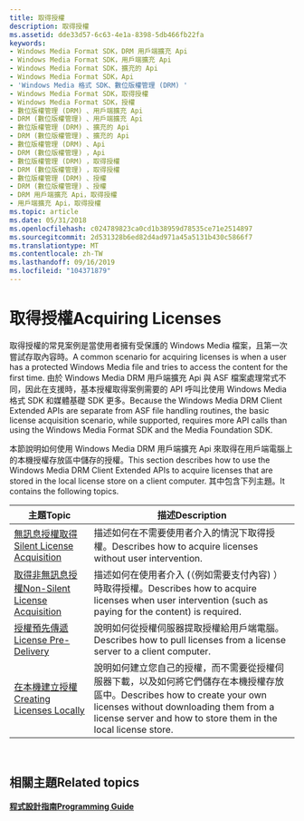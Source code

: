 ```yaml
---
title: 取得授權
description: 取得授權
ms.assetid: dde33d57-6c63-4e1a-8398-5db466fb22fa
keywords:
- Windows Media Format SDK，DRM 用戶端擴充 Api
- Windows Media Format SDK，用戶端擴充 Api
- Windows Media Format SDK，擴充的 Api
- Windows Media Format SDK，Api
- 'Windows Media 格式 SDK、數位版權管理 (DRM) '
- Windows Media Format SDK，取得授權
- Windows Media Format SDK，授權
- 數位版權管理 (DRM) 、用戶端擴充 Api
- DRM (數位版權管理) 、用戶端擴充 Api
- 數位版權管理 (DRM) 、擴充的 Api
- DRM (數位版權管理) 、擴充的 Api
- 數位版權管理 (DRM) 、Api
- DRM (數位版權管理) ，Api
- 數位版權管理 (DRM) ，取得授權
- DRM (數位版權管理) ，取得授權
- 數位版權管理 (DRM) 、授權
- DRM (數位版權管理) 、授權
- DRM 用戶端擴充 Api，取得授權
- 用戶端擴充 Api，取得授權
ms.topic: article
ms.date: 05/31/2018
ms.openlocfilehash: c024789823ca0cd1b38959d78535ce71e2514897
ms.sourcegitcommit: 2d531328b6ed82d4ad971a45a5131b430c5866f7
ms.translationtype: MT
ms.contentlocale: zh-TW
ms.lasthandoff: 09/16/2019
ms.locfileid: "104371879"
---
```

# <a name="acquiring-licenses"></a><span data-ttu-id="a26a3-122">取得授權</span><span class="sxs-lookup"><span data-stu-id="a26a3-122">Acquiring Licenses</span></span>

<span data-ttu-id="a26a3-123">取得授權的常見案例是當使用者擁有受保護的 Windows Media 檔案，且第一次嘗試存取內容時。</span><span class="sxs-lookup"><span data-stu-id="a26a3-123">A common scenario for acquiring licenses is when a user has a protected Windows Media file and tries to access the content for the first time.</span></span> <span data-ttu-id="a26a3-124">由於 Windows Media DRM 用戶端擴充 Api 與 ASF 檔案處理常式不同，因此在支援時，基本授權取得案例需要的 API 呼叫比使用 Windows Media 格式 SDK 和媒體基礎 SDK 更多。</span><span class="sxs-lookup"><span data-stu-id="a26a3-124">Because the Windows Media DRM Client Extended APIs are separate from ASF file handling routines, the basic license acquisition scenario, while supported, requires more API calls than using the Windows Media Format SDK and the Media Foundation SDK.</span></span>

<span data-ttu-id="a26a3-125">本節說明如何使用 Windows Media DRM 用戶端擴充 Api 來取得在用戶端電腦上的本機授權存放區中儲存的授權。</span><span class="sxs-lookup"><span data-stu-id="a26a3-125">This section describes how to use the Windows Media DRM Client Extended APIs to acquire licenses that are stored in the local license store on a client computer.</span></span> <span data-ttu-id="a26a3-126">其中包含下列主題。</span><span class="sxs-lookup"><span data-stu-id="a26a3-126">It contains the following topics.</span></span>



| <span data-ttu-id="a26a3-127">主題</span><span class="sxs-lookup"><span data-stu-id="a26a3-127">Topic</span></span>                                                                | <span data-ttu-id="a26a3-128">描述</span><span class="sxs-lookup"><span data-stu-id="a26a3-128">Description</span></span>                                                                                                                                |
|----------------------------------------------------------------------|--------------------------------------------------------------------------------------------------------------------------------------------|
| [<span data-ttu-id="a26a3-129">無訊息授權取得</span><span class="sxs-lookup"><span data-stu-id="a26a3-129">Silent License Acquisition</span></span>](silent-license-acquisition.md)         | <span data-ttu-id="a26a3-130">描述如何在不需要使用者介入的情況下取得授權。</span><span class="sxs-lookup"><span data-stu-id="a26a3-130">Describes how to acquire licenses without user intervention.</span></span>                                                                               |
| [<span data-ttu-id="a26a3-131">取得非無訊息授權</span><span class="sxs-lookup"><span data-stu-id="a26a3-131">Non-Silent License Acquisition</span></span>](non-silent-license-acquisition.md) | <span data-ttu-id="a26a3-132">描述如何在使用者介入 (（例如需要支付內容) ）時取得授權。</span><span class="sxs-lookup"><span data-stu-id="a26a3-132">Describes how to acquire licenses when user intervention (such as paying for the content) is required.</span></span>                                     |
| [<span data-ttu-id="a26a3-133">授權預先傳遞</span><span class="sxs-lookup"><span data-stu-id="a26a3-133">License Pre-Delivery</span></span>](license-pre-delivery.md)                     | <span data-ttu-id="a26a3-134">說明如何從授權伺服器提取授權給用戶端電腦。</span><span class="sxs-lookup"><span data-stu-id="a26a3-134">Describes how to pull licenses from a license server to a client computer.</span></span>                                                                 |
| [<span data-ttu-id="a26a3-135">在本機建立授權</span><span class="sxs-lookup"><span data-stu-id="a26a3-135">Creating Licenses Locally</span></span>](creating-licenses-locally.md)           | <span data-ttu-id="a26a3-136">說明如何建立您自己的授權，而不需要從授權伺服器下載，以及如何將它們儲存在本機授權存放區中。</span><span class="sxs-lookup"><span data-stu-id="a26a3-136">Describes how to create your own licenses without downloading them from a license server and how to store them in the local license store.</span></span> |



 

## <a name="related-topics"></a><span data-ttu-id="a26a3-137">相關主題</span><span class="sxs-lookup"><span data-stu-id="a26a3-137">Related topics</span></span>

<dl> <dt>

[<span data-ttu-id="a26a3-138">**程式設計指南**</span><span class="sxs-lookup"><span data-stu-id="a26a3-138">**Programming Guide**</span></span>](drm-programming-guide.md)
</dt> </dl>

 

 




